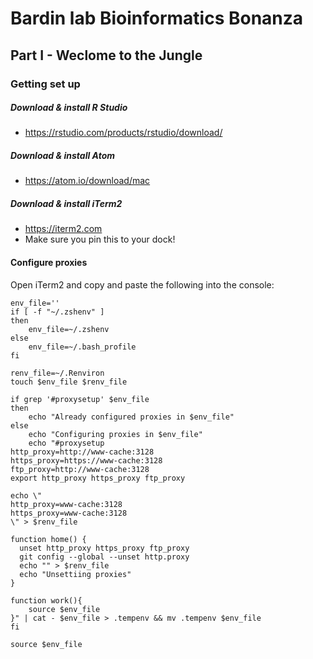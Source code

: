 # Bardin lab Bioinformatics Bonanza

## Part I - Weclome to the Jungle

### Getting set up

##### Download & install R Studio
*  https://rstudio.com/products/rstudio/download/

##### Download & install Atom
*  https://atom.io/download/mac

##### Download & install iTerm2
*  https://iterm2.com
*  Make sure you pin this to your dock!

#### Configure proxies
Open iTerm2 and copy and paste the following into the console:

```{bash}
env_file=''
if [ -f "~/.zshenv" ]
then
    env_file=~/.zshenv
else
    env_file=~/.bash_profile
fi

renv_file=~/.Renviron
touch $env_file $renv_file

if grep '#proxysetup' $env_file
then
    echo "Already configured proxies in $env_file"
else
    echo "Configuring proxies in $env_file"
    echo "#proxysetup
http_proxy=http://www-cache:3128
https_proxy=https://www-cache:3128
ftp_proxy=http://www-cache:3128
export http_proxy https_proxy ftp_proxy

echo \"
http_proxy=www-cache:3128
https_proxy=www-cache:3128
\" > $renv_file

function home() {
  unset http_proxy https_proxy ftp_proxy
  git config --global --unset http.proxy
  echo "" > $renv_file
  echo "Unsettiing proxies"
}

function work(){
    source $env_file
}" | cat - $env_file > .tempenv && mv .tempenv $env_file
fi

source $env_file
```
